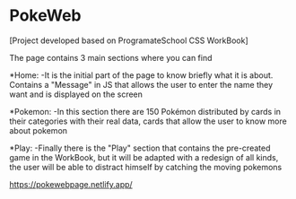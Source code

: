 # PokeWeb
[Project developed based on ProgramateSchool CSS WorkBook]

The page contains 3 main sections where you can find

*Home:
   -It is the initial part of the page to know briefly what it is about. Contains a "Message" in JS that allows the user to enter the name they want and is displayed on the screen
   
   *Pokemon:
   	-In this section there are 150 Pokémon distributed by cards in their categories with their real data, cards that allow the user to know more about pokemon
      
   *Play:
   	-Finally there is the "Play" section that contains the pre-created game in the WorkBook, but it will be adapted with a redesign of all kinds, the user will be able to distract himself by catching the moving pokemons

https://pokewebpage.netlify.app/
